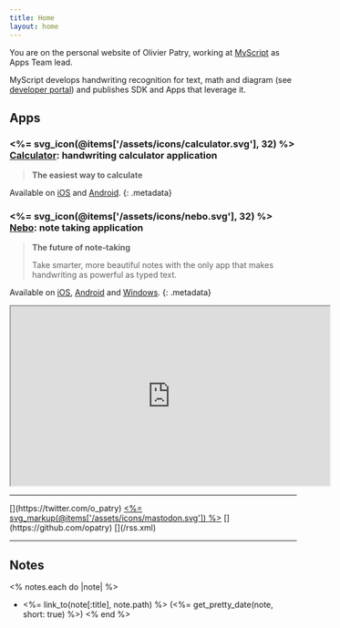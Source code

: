 ```yaml
---
title: Home
layout: home
---
```


You are on the personal website of Olivier Patry, working at [MyScript](https://www.myscript.com/) as Apps Team lead.

MyScript develops handwriting recognition for text, math and diagram (see [developer portal](https://developer.myscript.com/)) and publishes SDK and Apps that leverage it.

## Apps

### <%= svg_icon(@items['/assets/icons/calculator.svg'], 32) %> [Calculator](https://www.myscript.com/calculator/): handwriting calculator application

> **The easiest way to calculate**

Available on
  [iOS](https://apps.apple.com/us/app/myscript-calculator-handwriting-calculator/id1304488725) and
  [Android](https://play.google.com/store/apps/details?id=com.myscript.calculator).
{: .metadata}

### <%= svg_icon(@items['/assets/icons/nebo.svg'], 32) %> [Nebo](https://www.nebo.app/): note taking application

> **The future of note‑taking**
> 
> Take smarter, more beautiful notes with the only app that makes handwriting as powerful as typed text.

Available on
 [iOS](https://apps.apple.com/us/app/myscript-nebo-best-way-to/id1119601770),
 [Android](https://play.google.com/store/apps/details?id=com.myscript.nebo) and
 [Windows](https://www.microsoft.com/en-us/p/nebo/9nblggh4nlb0).
{: .metadata}

<div class="centered-media">
<iframe width="560" height="315" src="https://www.youtube.com/embed/6iNqExuVra4?autoplay=0&amp;rel=0" allowfullscreen=""></iframe>
</div>

----

<div class="special-links" markdown="1">
[<span class="icon-twitter"></span>](https://twitter.com/o_patry)
<a rel="me" href="https://androiddev.social/@opatry"><%= svg_markup(@items['/assets/icons/mastodon.svg']) %></a>
<span class="icon-mastodon"></span>
[<span class="icon-github-circled"></span>](https://github.com/opatry)
[<span class="icon-rss-squared"></span>](/rss.xml)
</div>

----

## Notes
<% notes.each do |note| %>
* <%= link_to(note[:title], note.path) %> <span class="metadata">(<%= get_pretty_date(note, short: true) %>)</span>
<% end %>
